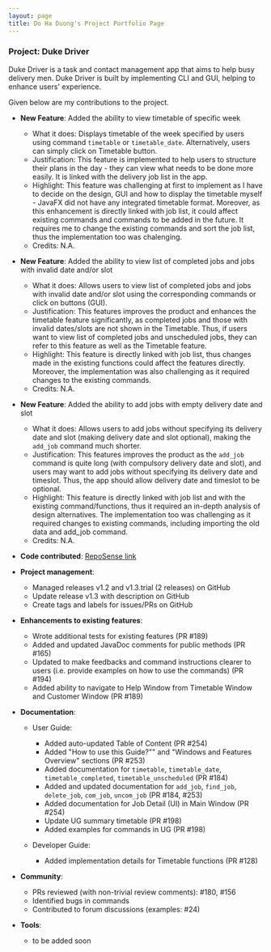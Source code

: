 ```yaml
---
layout: page
title: Do Ha Duong's Project Portfolio Page
---
```


### Project: Duke Driver

Duke Driver is a task and contact management app that aims to help busy delivery men. Duke Driver is built by implementing CLI and GUI, helping to enhance users' experience.

Given below are my contributions to the project.

* **New Feature**: Added the ability to view timetable of specific week
  * What it does: Displays timetable of the week specified by users using command `timetable` or `timetable_date`. Alternatively, users can simply click on Timetable button.
  * Justification: This feature is implemented to help users to structure their plans in the day - they can view what needs to be done more easily. It is linked with the delivery job list in the app.
  * Highlight: This feature was challenging at first to implement as I have to decide on the design, GUI and how to display the timetable myself - JavaFX did not have any integrated timetable format. Moreover, as this enhancement is directly linked with job list, it could affect existing commands and commands to be added in the future. It requires me to change the existing commands and sort the job list, thus the implementation too was chalenging.
  * Credits: N.A.

* **New Feature**: Added the ability to view list of completed jobs and jobs with invalid date and/or slot
  * What it does: Allows users to view list of completed jobs and jobs with invalid date and/or slot using the corresponding commands or click on buttons (GUI).
  * Justification: This features improves the product and enhances the timetable feature significantly, as completed jobs and those with invalid dates/slots are not shown in the Timetable. Thus, if users want to view list of completed jobs and unscheduled jobs, they can refer to this feature as well as the Timetable feature.
  * Highlight: This feature is directly linked with job list, thus changes made in the existing functions could affect the features directly. Moreover, the implementation was also challenging as it required changes to the existing commands. 
  * Credits: N.A.

* **New Feature**: Added the ability to add jobs with empty delivery date and slot
    * What it does: Allows users to add jobs without specifying its delivery date and slot (making delivery date and slot optional), making the `add_job` command much shorter.
    * Justification: This features improves the product as the `add_job` command is quite long (with compulsory delivery date and slot), and users may want to add jobs without specifying its delivery date and timeslot. Thus, the app should allow delivery date and timeslot to be optional.
    * Highlight: This feature is directly linked with job list and with the existing command/functions, thus it required an in-depth analysis of design alternatives. The implementation too was challenging as it required changes to existing commands, including importing the old data and add_job command.
    * Credits: N.A.



* **Code contributed**: [RepoSense link](https://nus-cs2103-ay2223s2.github.io/tp-dashboard/?search=dohaduong&breakdown=true)

* **Project management**:
    * Managed releases v1.2 and v1.3.trial (2 releases) on GitHub
    * Update release v1.3 with description on GitHub
    * Create tags and labels for issues/PRs on GitHub

* **Enhancements to existing features**:
    * Wrote additional tests for existing features (PR #189)
    * Added and updated JavaDoc comments for public methods (PR #165)
    * Updated to make feedbacks and command instructions clearer to users (i.e. provide examples on how to use the commands) (PR #194)
    * Added ability to navigate to Help Window from Timetable Window and Customer Window (PR #189)

* **Documentation**:
    * User Guide:
        * Added auto-updated Table of Content (PR #254)
        * Added "How to use this Guide?"" and "Windows and Features Overview" sections (PR #253)
        * Added documentation for `timetable`, `timetable_date`, `timetable_completed`, `timetable_unscheduled` (PR #184)
        * Added and updated documentation for `add_job`, `find_job`, `delete_job`, `com_job`, `uncom_job` (PR #184, #253)
        * Added documentation for Job Detail (UI) in Main Window (PR #254)
        * Update UG summary timetable (PR #198)
        * Added examples for commands in UG (PR #198)
      
    * Developer Guide:
        * Added implementation details for Timetable functions (PR #128)

* **Community**:
    * PRs reviewed (with non-trivial review comments): #180, #156 
    * Identified bugs in commands
    * Contributed to forum discussions (examples: #24)

* **Tools**:
    * to be added soon


